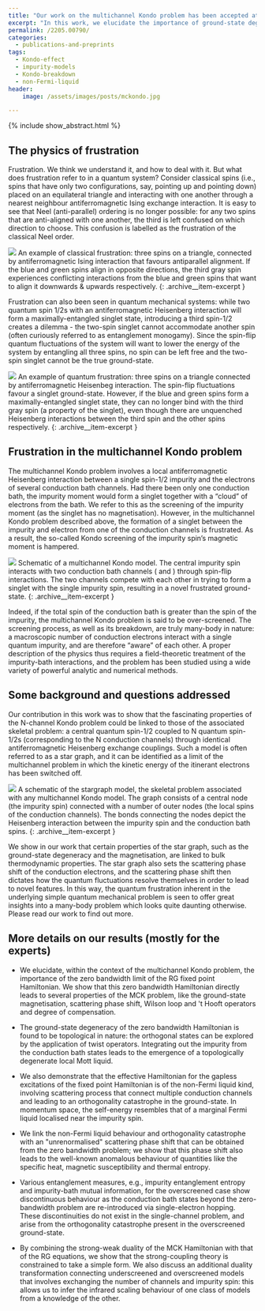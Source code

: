 ```yaml
---
title: "Our work on the multichannel Kondo problem has been accepted at J. Phys. Cond. Mat."
excerpt: "In this work, we elucidate the importance of ground-state degeneracy and frustration in determining the physics of the multichannel Kondo model."
permalink: /2205.00790/
categories:
  - publications-and-preprints
tags:
  - Kondo-effect
  - impurity-models
  - Kondo-breakdown
  - non-Fermi-liquid
header:
    image: /assets/images/posts/mckondo.jpg

---
```


{% include show_abstract.html %}

## The physics of frustration

Frustration. We think we understand it, and how to deal with it. But what does frustration refer to in a quantum system? Consider classical spins (i.e., spins that have only two configurations, say, pointing up and pointing down) placed on an equilateral triangle and interacting with one another through a nearest neighbour antiferromagnetic Ising exchange interaction. It is easy to see that Neel (anti-parallel) ordering is no longer possible: for any two spins that are anti-aligned with one another, the third is left confused on which direction to choose. This confusion is labelled as the frustration of the classical Neel order. 

![](/assets/images/mck/frustration.webp)
An example of classical frustration: three spins on a triangle, connected by antiferromagnetic Ising interaction that favours antiparallel alignment. If the blue and green spins align in opposite directions, the third gray spin experiences conflicting interactions from the blue and green spins that want to align it downwards & upwards respectively.
{: .archive__item-excerpt }

Frustration can also been seen in quantum mechanical systems: while two quantum spin 1/2s with an antiferromagnetic Heisenberg interaction will form a maximally-entangled singlet state, introducing a third spin-1/2 creates a dilemma - the two-spin singlet cannot accommodate another spin (often curiously referred to as entanglement monogamy). Since the spin-flip quantum fluctuations of the system will want to lower the energy of the system by entangling all three spins, no spin can be left free and the two-spin singlet cannot be the true ground-state.

![](/assets/images/mck/qmechfrustration.webp)
An example of quantum frustration: three spins on a triangle connected by antiferromagnetic Heisenbeg interaction. The spin-flip fluctuations favour a singlet ground-state. However, if the blue and green spins form a maximally-entangled singlet state, they can no longer bind with the third gray spin (a property of the singlet), even though there are unquenched Heisenberg interactions between the third spin and the other spins respectively.
{: .archive__item-excerpt }

## Frustration in the multichannel Kondo problem

The multichannel Kondo problem involves a local antiferromagnetic Heisenberg interaction between a single spin-1/2 impurity and the electrons of several conduction bath channels. Had there been only one conduction bath, the impurity moment would form a singlet together with  a “cloud” of electrons from the bath. We refer to this as the screening of the impurity moment (as the singlet has no magnetisation). However, in the multichannel Kondo problem described above, the formation of a singlet between the impurity and electron from one of the conduction channels is frustrated. As a result, the so-called Kondo screening of the impurity spin’s magnetic moment is hampered.

![](/assets/images/mck/mckondo.webp)
Schematic of a multichannel Kondo model. The central impurity spin       interacts with two conduction bath channels (         and         ) through spin-flip interactions. The two channels compete with each other in trying to form a singlet with the single impurity spin, resulting in a novel frustrated ground-state.
{: .archive__item-excerpt }

Indeed, if the total spin of the conduction bath is greater than the spin of the impurity, the multichannel Kondo problem is said to be over-screened. The screening process, as well as its breakdown, are truly many-body in nature: a macroscopic number of conduction electrons interact with a single quantum impurity, and are therefore “aware” of each other. A proper description of the physics thus requires a field-theoretic treatment of the impurity-bath interactions, and the problem has been studied using a wide variety of powerful analytic and numerical methods.

## Some background and questions addressed

Our contribution in this work was to show that the fascinating properties of the N-channel Kondo problem could be linked to those of the associated skeletal problem: a central quantum spin-1/2 coupled to N quantum spin-1/2s (corresponding to the N conduction channels) through identical antiferromagnetic Heisenberg exchange couplings. Such a model is often referred to as a star graph, and it can be identified as a limit of the multichannel problem in which the kinetic energy of the itinerant electrons has been switched off. 

![](/assets/images/mck/stargraph.webp)
A schematic of the stargraph model, the skeletal problem associated with any multichannel Kondo model. The graph consists of a central node (the impurity spin) connected with a number of outer nodes (the local spins of the conduction channels). The bonds connecting the nodes depict the Heisenberg interaction between the impurity spin and the conduction bath spins. 
{: .archive__item-excerpt }

We show in our work that certain properties of the star graph, such as the ground-state degeneracy and the magnetisation, are linked to bulk thermodynamic properties. The star graph also sets the scattering phase shift of the conduction electrons, and the scattering phase shift then dictates how the quantum fluctuations resolve themselves in order to lead to novel features. In this way, the quantum frustration inherent in the underlying simple quantum mechanical problem is seen to offer great insights into a many-body problem which looks quite daunting otherwise. Please read our work to find out more.

## More details on our results (mostly for the experts)
- We elucidate, within the context of the multichannel Kondo problem, the importance of the zero bandwidth limit of the RG fixed point Hamiltonian. We show that this zero bandwidth Hamiltonian directly leads to several properties of the MCK problem, like the ground-state magnetisation, scattering phase shift, Wilson loop and 't Hooft operators and degree of compensation.
 
- The ground-state degeneracy of the zero bandwidth Hamiltonian is found to be topological in nature: the orthogonal states can be explored by the application of twist operators. Integrating out the impurity from the conduction bath states leads to the emergence of a topologically degenerate local Mott liquid.
 
- We also demonstrate that the effective Hamiltonian for the gapless excitations of the fixed point Hamiltonian is of the non-Fermi liquid kind, involving scattering process that connect multiple conduction channels and leading to an orthogonality catastrophe in the ground-state. In momentum space, the self-energy resembles that of a marginal Fermi liquid localised near the impurity spin. 
 
- We link the non-Fermi liquid behaviour and orthogonality catastrophe with an "unrenormalised" scattering phase shift that can be obtained from the zero bandwidth problem; we show that this phase shift also leads to the well-known anomalous behaviour of quantities like the specific heat, magnetic susceptibility and thermal entropy.
 
- Various entanglement measures, e.g., impurity entanglement entropy and impurity-bath mutual information, for the overscreened case show discontinuous behaviour as the conduction bath states beyond the zero-bandwidth problem are re-introduced via single-electron hopping. These discontinuities do not exist in the single-channel problem, and arise from the orthogonality catastrophe present in the overscreened ground-state.
 
- By combining the strong-weak duality of the MCK Hamiltonian with that of the RG equations, we show that the strong-coupling theory is constrained to take a simple form. We also discuss an additional duality transformation connecting underscreened and overscreened models that involves exchanging the number of channels and impurity spin: this allows us to infer the infrared scaling behaviour of one  class of models from a knowledge of the other.
 
